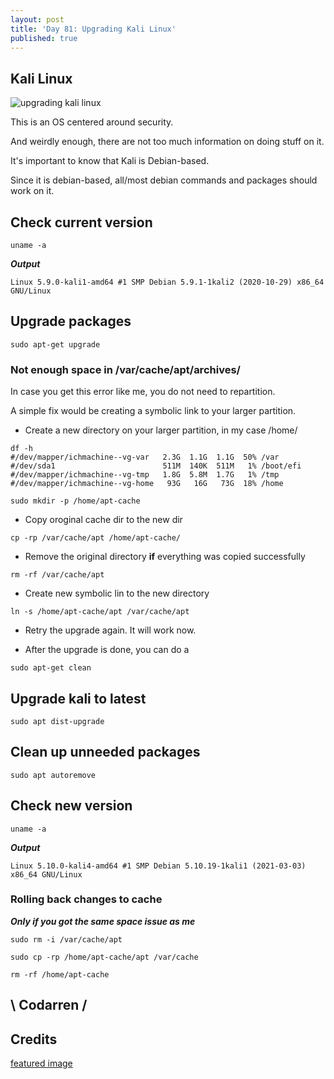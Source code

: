 ```yaml
---
layout: post
title: 'Day 81: Upgrading Kali Linux'
published: true
---
```

## Kali Linux
![upgrading kali linux](https://github.com/codarrenvelvindron/codarrenvelvindron.github.io/raw/master/images/Gns38.png)

This is an OS centered around security.

And weirdly enough, there are not too much information on doing stuff on it.

It's important to know that Kali is Debian-based.

Since it is debian-based, all/most debian commands and packages should work on it.


## Check current version
```
uname -a
```

***Output***
```
Linux 5.9.0-kali1-amd64 #1 SMP Debian 5.9.1-1kali2 (2020-10-29) x86_64 GNU/Linux
```

## Upgrade packages
```
sudo apt-get upgrade
```

### Not enough space in /var/cache/apt/archives/
In case you get this error like me, you do not need to repartition.

A simple fix would be creating a symbolic link to your larger partition.

- Create a new directory on your larger partition, in my case /home/

```
df -h
#/dev/mapper/ichmachine--vg-var   2.3G  1.1G  1.1G  50% /var
#/dev/sda1                        511M  140K  511M   1% /boot/efi
#/dev/mapper/ichmachine--vg-tmp   1.8G  5.8M  1.7G   1% /tmp
#/dev/mapper/ichmachine--vg-home   93G   16G   73G  18% /home

sudo mkdir -p /home/apt-cache
```

- Copy oroginal cache dir to the new dir
```
cp -rp /var/cache/apt /home/apt-cache/
```

- Remove the original directory **if** everything was copied successfully
```
rm -rf /var/cache/apt
```

- Create new symbolic lin to the new directory
```
ln -s /home/apt-cache/apt /var/cache/apt
```

- Retry the upgrade again. It will work now.

- After the upgrade is done, you can do a
```
sudo apt-get clean
```

## Upgrade kali to latest
```
sudo apt dist-upgrade
```

## Clean up unneeded packages
```
sudo apt autoremove
```

## Check new version
```
uname -a
```

***Output***
```
Linux 5.10.0-kali4-amd64 #1 SMP Debian 5.10.19-1kali1 (2021-03-03) x86_64 GNU/Linux

```

### Rolling back changes to cache
***Only if you got the same space issue as me***
```
sudo rm -i /var/cache/apt

sudo cp -rp /home/apt-cache/apt /var/cache

rm -rf /home/apt-cache
```
## \ Codarren /

## Credits
[featured image](https://i.stack.imgur.com/Gns38.png)
